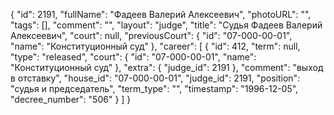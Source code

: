 {
    "id": 2191,
    "fullName": "Фадеев Валерий Алексеевич",
    "photoURL": "",
    "tags": [],
    "comment": "",
    "layout": "judge",
    "title": "Судья Фадеев Валерий Алексеевич",
    "court": null,
    "previousCourt": {
        "id": "07-000-00-01",
        "name": "Конституционный суд"
    },
    "career": [
        {
            "id": 412,
            "term": null,
            "type": "released",
            "court": {
                "id": "07-000-00-01",
                "name": "Конституционный суд"
            },
            "extra": {
                "judge_id": 2191
            },
            "comment": "выход в отставку",
            "house_id": "07-000-00-01",
            "judge_id": 2191,
            "position": "судья и председатель",
            "term_type": "",
            "timestamp": "1996-12-05",
            "decree_number": "506"
        }
    ]
}